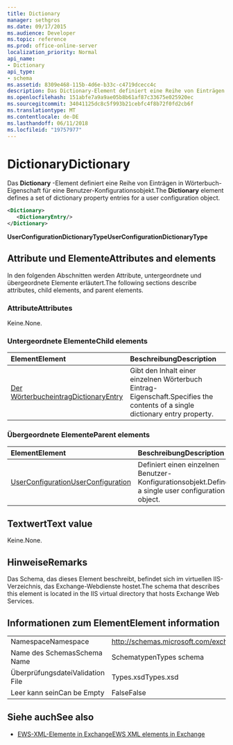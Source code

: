 ```yaml
---
title: Dictionary
manager: sethgros
ms.date: 09/17/2015
ms.audience: Developer
ms.topic: reference
ms.prod: office-online-server
localization_priority: Normal
api_name:
- Dictionary
api_type:
- schema
ms.assetid: 8309e468-115b-4d6e-b33c-c4719dcecc4c
description: Das Dictionary-Element definiert eine Reihe von Einträgen in Wörterbuch-Eigenschaft für eine Benutzer-Konfigurationsobjekt.
ms.openlocfilehash: 151abfe7a9a9ae05b8b61af87c33675e025920ec
ms.sourcegitcommit: 34041125dc8c5f993b21cebfc4f8b72f0fd2cb6f
ms.translationtype: MT
ms.contentlocale: de-DE
ms.lasthandoff: 06/11/2018
ms.locfileid: "19757977"
---
```

# <a name="dictionary"></a><span data-ttu-id="0efbb-103">Dictionary</span><span class="sxs-lookup"><span data-stu-id="0efbb-103">Dictionary</span></span>

<span data-ttu-id="0efbb-104">Das **Dictionary** -Element definiert eine Reihe von Einträgen in Wörterbuch-Eigenschaft für eine Benutzer-Konfigurationsobjekt.</span><span class="sxs-lookup"><span data-stu-id="0efbb-104">The **Dictionary** element defines a set of dictionary property entries for a user configuration object.</span></span> 
  
```xml
<Dictionary>
   <DictionaryEntry/>
</Dictionary>
```

 <span data-ttu-id="0efbb-105">**UserConfigurationDictionaryType**</span><span class="sxs-lookup"><span data-stu-id="0efbb-105">**UserConfigurationDictionaryType**</span></span>
## <a name="attributes-and-elements"></a><span data-ttu-id="0efbb-106">Attribute und Elemente</span><span class="sxs-lookup"><span data-stu-id="0efbb-106">Attributes and elements</span></span>

<span data-ttu-id="0efbb-107">In den folgenden Abschnitten werden Attribute, untergeordnete und übergeordnete Elemente erläutert.</span><span class="sxs-lookup"><span data-stu-id="0efbb-107">The following sections describe attributes, child elements, and parent elements.</span></span>
  
### <a name="attributes"></a><span data-ttu-id="0efbb-108">Attribute</span><span class="sxs-lookup"><span data-stu-id="0efbb-108">Attributes</span></span>

<span data-ttu-id="0efbb-109">Keine.</span><span class="sxs-lookup"><span data-stu-id="0efbb-109">None.</span></span>
  
### <a name="child-elements"></a><span data-ttu-id="0efbb-110">Untergeordnete Elemente</span><span class="sxs-lookup"><span data-stu-id="0efbb-110">Child elements</span></span>

|<span data-ttu-id="0efbb-111">**Element**</span><span class="sxs-lookup"><span data-stu-id="0efbb-111">**Element**</span></span>|<span data-ttu-id="0efbb-112">**Beschreibung**</span><span class="sxs-lookup"><span data-stu-id="0efbb-112">**Description**</span></span>|
|:-----|:-----|
|[<span data-ttu-id="0efbb-113">Der Wörterbucheintrag</span><span class="sxs-lookup"><span data-stu-id="0efbb-113">DictionaryEntry</span></span>](dictionaryentry.md) <br/> |<span data-ttu-id="0efbb-114">Gibt den Inhalt einer einzelnen Wörterbuch Eintrag-Eigenschaft.</span><span class="sxs-lookup"><span data-stu-id="0efbb-114">Specifies the contents of a single dictionary entry property.</span></span>  <br/> |
   
### <a name="parent-elements"></a><span data-ttu-id="0efbb-115">Übergeordnete Elemente</span><span class="sxs-lookup"><span data-stu-id="0efbb-115">Parent elements</span></span>

|<span data-ttu-id="0efbb-116">**Element**</span><span class="sxs-lookup"><span data-stu-id="0efbb-116">**Element**</span></span>|<span data-ttu-id="0efbb-117">**Beschreibung**</span><span class="sxs-lookup"><span data-stu-id="0efbb-117">**Description**</span></span>|
|:-----|:-----|
|[<span data-ttu-id="0efbb-118">UserConfiguration</span><span class="sxs-lookup"><span data-stu-id="0efbb-118">UserConfiguration</span></span>](userconfiguration.md) <br/> |<span data-ttu-id="0efbb-119">Definiert einen einzelnen Benutzer-Konfigurationsobjekt.</span><span class="sxs-lookup"><span data-stu-id="0efbb-119">Defines a single user configuration object.</span></span>  <br/> |
   
## <a name="text-value"></a><span data-ttu-id="0efbb-120">Textwert</span><span class="sxs-lookup"><span data-stu-id="0efbb-120">Text value</span></span>

<span data-ttu-id="0efbb-121">Keine.</span><span class="sxs-lookup"><span data-stu-id="0efbb-121">None.</span></span>
  
## <a name="remarks"></a><span data-ttu-id="0efbb-122">Hinweise</span><span class="sxs-lookup"><span data-stu-id="0efbb-122">Remarks</span></span>

<span data-ttu-id="0efbb-123">Das Schema, das dieses Element beschreibt, befindet sich im virtuellen IIS-Verzeichnis, das Exchange-Webdienste hostet.</span><span class="sxs-lookup"><span data-stu-id="0efbb-123">The schema that describes this element is located in the IIS virtual directory that hosts Exchange Web Services.</span></span>
  
## <a name="element-information"></a><span data-ttu-id="0efbb-124">Informationen zum Element</span><span class="sxs-lookup"><span data-stu-id="0efbb-124">Element information</span></span>

|||
|:-----|:-----|
|<span data-ttu-id="0efbb-125">Namespace</span><span class="sxs-lookup"><span data-stu-id="0efbb-125">Namespace</span></span>  <br/> |http://schemas.microsoft.com/exchange/services/2006/types  <br/> |
|<span data-ttu-id="0efbb-126">Name des Schemas</span><span class="sxs-lookup"><span data-stu-id="0efbb-126">Schema Name</span></span>  <br/> |<span data-ttu-id="0efbb-127">Schematypen</span><span class="sxs-lookup"><span data-stu-id="0efbb-127">Types schema</span></span>  <br/> |
|<span data-ttu-id="0efbb-128">Überprüfungsdatei</span><span class="sxs-lookup"><span data-stu-id="0efbb-128">Validation File</span></span>  <br/> |<span data-ttu-id="0efbb-129">Types.xsd</span><span class="sxs-lookup"><span data-stu-id="0efbb-129">Types.xsd</span></span>  <br/> |
|<span data-ttu-id="0efbb-130">Leer kann sein</span><span class="sxs-lookup"><span data-stu-id="0efbb-130">Can be Empty</span></span>  <br/> |<span data-ttu-id="0efbb-131">False</span><span class="sxs-lookup"><span data-stu-id="0efbb-131">False</span></span>  <br/> |
   
## <a name="see-also"></a><span data-ttu-id="0efbb-132">Siehe auch</span><span class="sxs-lookup"><span data-stu-id="0efbb-132">See also</span></span>

- [<span data-ttu-id="0efbb-133">EWS-XML-Elemente in Exchange</span><span class="sxs-lookup"><span data-stu-id="0efbb-133">EWS XML elements in Exchange</span></span>](ews-xml-elements-in-exchange.md)

